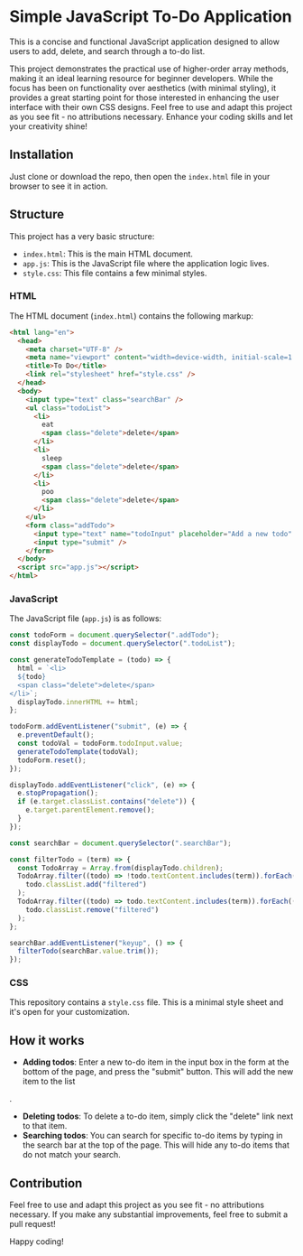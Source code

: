 # Simple JavaScript To-Do Application

This is a concise and functional JavaScript application designed to allow users to add, delete, and search through a to-do list. 

This project demonstrates the practical use of higher-order array methods, making it an ideal learning resource for beginner developers. While the focus has been on functionality over aesthetics (with minimal styling), it provides a great starting point for those interested in enhancing the user interface with their own CSS designs. Feel free to use and adapt this project as you see fit - no attributions necessary. Enhance your coding skills and let your creativity shine!

## Installation

Just clone or download the repo, then open the `index.html` file in your browser to see it in action.

## Structure

This project has a very basic structure:

- `index.html`: This is the main HTML document.
- `app.js`: This is the JavaScript file where the application logic lives.
- `style.css`: This file contains a few minimal styles.

### HTML

The HTML document (`index.html`) contains the following markup:

```html
<html lang="en">
  <head>
    <meta charset="UTF-8" />
    <meta name="viewport" content="width=device-width, initial-scale=1.0" />
    <title>To Do</title>
    <link rel="stylesheet" href="style.css" />
  </head>
  <body>
    <input type="text" class="searchBar" />
    <ul class="todoList">
      <li>
        eat
        <span class="delete">delete</span>
      </li>
      <li>
        sleep
        <span class="delete">delete</span>
      </li>
      <li>
        poo
        <span class="delete">delete</span>
      </li>
    </ul>
    <form class="addTodo">
      <input type="text" name="todoInput" placeholder="Add a new todo" />
      <input type="submit" />
    </form>
  </body>
  <script src="app.js"></script>
</html>
```

### JavaScript

The JavaScript file (`app.js`) is as follows:

```javascript
const todoForm = document.querySelector(".addTodo");
const displayTodo = document.querySelector(".todoList");

const generateTodoTemplate = (todo) => {
  html = `<li>
  ${todo}
  <span class="delete">delete</span>
</li>`;
  displayTodo.innerHTML += html;
};

todoForm.addEventListener("submit", (e) => {
  e.preventDefault();
  const todoVal = todoForm.todoInput.value;
  generateTodoTemplate(todoVal);
  todoForm.reset();
});

displayTodo.addEventListener("click", (e) => {
  e.stopPropagation();
  if (e.target.classList.contains("delete")) {
    e.target.parentElement.remove();
  }
});

const searchBar = document.querySelector(".searchBar");

const filterTodo = (term) => {
  const TodoArray = Array.from(displayTodo.children);
  TodoArray.filter((todo) => !todo.textContent.includes(term)).forEach((todo) =>
    todo.classList.add("filtered")
  );
  TodoArray.filter((todo) => todo.textContent.includes(term)).forEach((todo) =>
    todo.classList.remove("filtered")
  );
};

searchBar.addEventListener("keyup", () => {
  filterTodo(searchBar.value.trim());
});
```

### CSS

This repository contains a `style.css` file. This is a minimal style sheet and it's open for your customization.

## How it works

- **Adding todos**: Enter a new to-do item in the input box in the form at the bottom of the page, and press the "submit" button. This will add the new item to the list

.
- **Deleting todos**: To delete a to-do item, simply click the "delete" link next to that item.
- **Searching todos**: You can search for specific to-do items by typing in the search bar at the top of the page. This will hide any to-do items that do not match your search.

## Contribution

Feel free to use and adapt this project as you see fit - no attributions necessary. If you make any substantial improvements, feel free to submit a pull request!

Happy coding!

